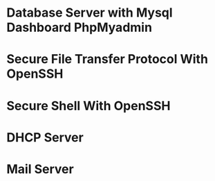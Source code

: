 # Database Server with Mysql Dashboard PhpMyadmin
# Secure File Transfer Protocol With OpenSSH
# Secure Shell With OpenSSH
# DHCP Server
# Mail Server
